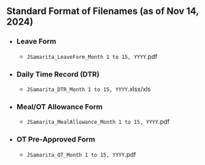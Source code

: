 ##  Standard Format of Filenames (as of Nov 14, 2024)
* ### Leave Form
    - `JSamarita_LeaveForm_Month 1 to 15, YYYY`.pdf

* ### Daily Time Record (DTR)
    - `JSamarita_DTR_Month 1 to 15, YYYY`.xlsx/xls

* ### Meal/OT Allowance Form 
    - `JSamarita_MealAllowance_Month 1 to 15, YYYY`.pdf

* ### OT Pre-Approved Form
    - `JSamarita_OT_Month 1 to 15, YYYY`.pdf

